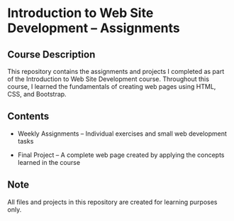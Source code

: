 # Introduction to Web Site Development – Assignments 

## Course Description

This repository contains the assignments and projects I completed as part of the Introduction to Web Site Development course.
Throughout this course, I learned the fundamentals of creating web pages using HTML, CSS, and Bootstrap.

## Contents

- Weekly Assignments – Individual exercises and small web development tasks

- Final Project – A complete web page created by applying the concepts learned in the course

## Note

All files and projects in this repository are created for learning purposes only.
